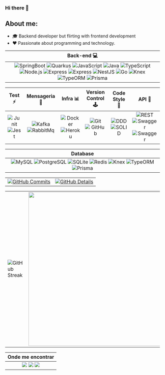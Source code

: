 
### Hi there 👋

## About me:
- 🎓 Backend developer but flirting with frontend development
- ❤️ Passionate about programming and technology.

| Back-end 💻 |
|:-----------:|
| ![SpringBoot](https://img.shields.io/badge/-SpringBoot-006600?&logoColor=fff&logo=spring) ![Quarkus](https://img.shields.io/badge/-Quarkus-010445?&logoColor=fff&logo=quarkus) ![JavaScript](https://img.shields.io/badge/-JavaScript-fff700?&logoColor=black&logo=javascript) ![Java](https://img.shields.io/badge/-WebSocket-30363d?&logoColor=fff002&logo=socket.io) ![TypeScript](https://img.shields.io/badge/-TypeScript-007ACC?&logoColor=fff&logo=typescript) ![Node.js](https://img.shields.io/badge/-Node.js-006600?&logoColor=fff&logo=node.js) <img src="https://img.shields.io/badge/Express-000000?logo=express&logoColor=white" alt="Express"/> <img src="https://img.shields.io/badge/Fastify-white?logo=fastify&logoColor=black" alt="Express"/> <img src="https://img.shields.io/badge/NestJS-E0234E?logo=nestjs&logoColor=white" alt="NestJS"/> <img src="https://img.shields.io/badge/Go-007d9c?logo=go&logoColor=white" alt="Go"/> <img src="https://img.shields.io/badge/Knex-D26B38?logoColor=white" alt="Knex"/> <img src="https://img.shields.io/badge/TypeORM-E83524?logoColor=white" alt="TypeORM"/> <img src="https://img.shields.io/badge/Prisma-2D3748?logo=prisma&logoColor=white" alt="Prisma"/> |

| Test ⚡ | Mensageria 📨 | Infra 📊 | Version Control 🕹 | Code Style 🎨| API 🚀|
|:-------:|:-------------:|:--------:|:---------------:|:----------:|:---:|
| ![Junit](https://img.shields.io/badge/-Junit-ff0000?&logoColor=fff&logo=junit5) ![Jest](https://img.shields.io/badge/-Jest-006600?&logoColor=fff&logo=jest) | ![Kafka](https://img.shields.io/badge/-Kafka-ff0000?&logoColor=fff&logo=apachekafka) ![RabbitMq](https://img.shields.io/badge/-RabbitMQ-orange?&logoColor=fff&logo=rabbitmq) | <img src="https://img.shields.io/badge/Docker-2496ED?logo=docker&logoColor=white" alt="Docker"/> <img src="https://img.shields.io/badge/Heroku-430098?logo=heroku&logoColor=white" alt="Heroku"/> | <img src="https://img.shields.io/badge/Git-F05032?logo=git&logoColor=white" alt="Git"/> <img src="https://img.shields.io/badge/GitHub-181717?logo=github&logoColor=white" alt="GitHub"/> | <img src="https://img.shields.io/badge/DDD-FC6D26?logoColor=white" alt="DDD"/> <img src="https://img.shields.io/badge/SOLID-FF9A00?logoColor=white" alt="SOLID"/> | <img src="https://img.shields.io/badge/REST-E6484F?logoColor=white" alt="REST"/> <img src="https://img.shields.io/badge/Swagger-85EA2D?logo=swagger&logoColor=white" alt="Swagger"/> <img src="https://img.shields.io/badge/GoogleAPI-white?logo=google" alt="Swagger"/>|

<div align="center">

| Database |
|:--------:|
| <img src="https://img.shields.io/badge/MySQL-4479A1?logo=mysql&logoColor=white" alt="MySQL"/> <img src="https://img.shields.io/badge/PostgreSQL-4169E1?logo=postgresql&logoColor=white" alt="PostgreSQL"/> <img src="https://img.shields.io/badge/SQLite-003B57?logo=sqlite&logoColor=white" alt="SQLite"/> <img src="https://img.shields.io/badge/Redis-DC382D?logo=redis&logoColor=white" alt="Redis"/> <img src="https://img.shields.io/badge/Knex-D26B38?logoColor=white" alt="Knex"/> <img src="https://img.shields.io/badge/TypeORM-E83524?logoColor=white" alt="TypeORM"/> <img src="https://img.shields.io/badge/Prisma-2D3748?logo=prisma&logoColor=white" alt="Prisma"/> | 

</div>

<div align="center">
  <table>
    <tr>
      <td><a href="https://github.com/vn7n24fzkq/github-profile-summary-cards">
          <img src="http://github-profile-summary-cards.vercel.app/api/cards/productive-time?username=Marcoant007&theme=radical&utcOffset=-3" alt="GitHub Commits" />
        </a></td>
      <td><a href="https://github.com/vn7n24fzkq/github-profile-summary-cards">
          <img src="http://github-profile-summary-cards.vercel.app/api/cards/profile-details?username=Marcoant007&theme=radical" alt="GitHub Details" />
        </a></td>
    </tr>
  </table>
</div>

<div align="center">
  <table>
    <tr>
      <td><img src="https://github-readme-streak-stats.herokuapp.com?user=Marcoant007&theme=radical&date_format=j%20M%5B%20Y%5D" alt="GitHub Streak" /></td>
      <td><img src="https://github-readme-stats-git-main-rafaelalexandrino.vercel.app/api/top-langs/?username=Marcoant007&show_icons=true&theme=radical&layout=compact" style="width:500px" /></td>
    </tr>
  </table>
</div>

<div align="center">
  
| Onde me encontrar |
|:--------:|
|<a href="https://www.linkedin.com/in/marco-antonnio-araujo/"><img src="https://img.shields.io/badge/linkedin-0077B5.svg?&logo=linkedin&logoColor=white"></a> <a href="https://www.npmjs.com/~marcoantdev"><img src="https://img.shields.io/badge/npmjs-CC3534.svg?&logo=npm&logoColor=white"></a> <a href="https://medium.com/@marcoantdeveloper"><img src="https://img.shields.io/badge/medium-black.svg?&logo=medium&logoColor=white"></a>|

</div>
